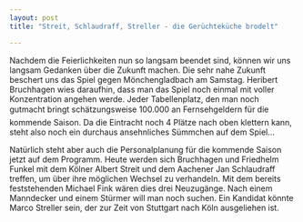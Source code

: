 ```yaml
---
layout: post
title: "Streit, Schlaudraff, Streller - die Gerüchteküche brodelt"

---
```


Nachdem die Feierlichkeiten nun so langsam beendet sind, können wir uns langsam Gedanken über die Zukunft machen. Die sehr nahe Zukunft beschert uns das Spiel gegen Mönchengladbach am Samstag. Heribert Bruchhagen wies daraufhin, dass man das Spiel noch einmal mit voller Konzentration angehen werde. Jeder Tabellenplatz, den man noch gutmacht bringt schätzungsweise 100.000 an Fernsehgeldern für die kommende Saison. Da die Eintracht noch 4 Plätze nach oben klettern kann, steht also noch ein durchaus ansehnliches Sümmchen auf dem Spiel...

Natürlich steht aber auch die Personalplanung für die kommende Saison jetzt auf dem Programm. Heute werden sich Bruchhagen und Friedhelm Funkel mit dem Kölner Albert Streit und dem Aachener Jan Schlaudraff treffen, um über ihre möglichen Wechsel zu verhandeln. Mit dem bereits feststehenden Michael Fink wären dies drei Neuzugänge. Nach einem Manndecker und einem Stürmer will man noch suchen. Ein Kandidat könnte Marco Streller sein, der zur Zeit von Stuttgart nach Köln ausgeliehen ist.
